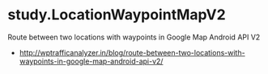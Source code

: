 # study.LocationWaypointMapV2
Route between two locations with waypoints in Google Map Android API V2
* http://wptrafficanalyzer.in/blog/route-between-two-locations-with-waypoints-in-google-map-android-api-v2/
